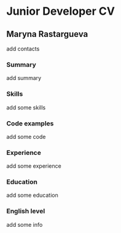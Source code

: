 # Junior Developer CV  

## Maryna Rastargueva  

add contacts

### Summary  

add summary

### Skills

add some skills

### Code examples

add some code

### Experience

add some experience

### Education

add some education

### English level

add some info